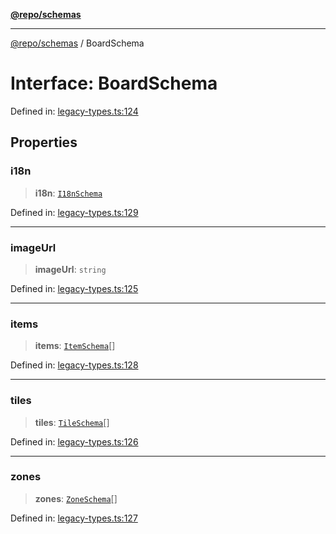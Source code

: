 [**@repo/schemas**](../README.md)

***

[@repo/schemas](../README.md) / BoardSchema

# Interface: BoardSchema

Defined in: [legacy-types.ts:124](https://github.com/alexqguo/drinking-board-game-v3/blob/b790afaa2e3b8fa2b8d92187d67ae85cb9db6cc2/packages/schemas/src/legacy-types.ts#L124)

## Properties

### i18n

> **i18n**: [`I18nSchema`](I18nSchema.md)

Defined in: [legacy-types.ts:129](https://github.com/alexqguo/drinking-board-game-v3/blob/b790afaa2e3b8fa2b8d92187d67ae85cb9db6cc2/packages/schemas/src/legacy-types.ts#L129)

***

### imageUrl

> **imageUrl**: `string`

Defined in: [legacy-types.ts:125](https://github.com/alexqguo/drinking-board-game-v3/blob/b790afaa2e3b8fa2b8d92187d67ae85cb9db6cc2/packages/schemas/src/legacy-types.ts#L125)

***

### items

> **items**: [`ItemSchema`](ItemSchema.md)[]

Defined in: [legacy-types.ts:128](https://github.com/alexqguo/drinking-board-game-v3/blob/b790afaa2e3b8fa2b8d92187d67ae85cb9db6cc2/packages/schemas/src/legacy-types.ts#L128)

***

### tiles

> **tiles**: [`TileSchema`](TileSchema.md)[]

Defined in: [legacy-types.ts:126](https://github.com/alexqguo/drinking-board-game-v3/blob/b790afaa2e3b8fa2b8d92187d67ae85cb9db6cc2/packages/schemas/src/legacy-types.ts#L126)

***

### zones

> **zones**: [`ZoneSchema`](ZoneSchema.md)[]

Defined in: [legacy-types.ts:127](https://github.com/alexqguo/drinking-board-game-v3/blob/b790afaa2e3b8fa2b8d92187d67ae85cb9db6cc2/packages/schemas/src/legacy-types.ts#L127)
